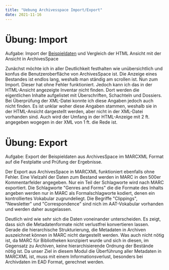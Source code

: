 ```yaml
---
title: "Uebung Archivesspace Import/Export"
date: 2021-11-16
---
```


# Übung: Import
Aufgabe: Import der [Beispieldaten](https://eadiva.com/sampleEAD/syr-aaie.xml) und Vergleich der HTML Ansicht mit der Ansicht in ArchivesSpace

Zunächst möchte ich in aller Deutlichkeit festhalten wie unübersichtlich und konfus die Benutzeroberfläche von ArchivesSpace ist. Die Anzeige eines Bestandes ist endlos lang, weshalb man ständig am scrollen ist. Nun zum Import. Dieser hat ohne Fehler funktioniert. Jedoch kann ich das in der HTML-Ansicht angezeigte Inventar nicht finden. Dort werden die eigentlichen Inhalte aufgelistet mit Überschriften, Schachteln und Dossiers. Bei Überprüfung der XML-Datei konnte ich diese Angaben jedoch auch nicht finden. Es ist unklar woher diese Angaben stammen, weshalb sie in der HTML-Ansicht dargestellt werden, aber nicht in der XML-Datei vorhanden sind. Auch wird der Umfang in der HTML-Anzeige mit 2 ft. angegeben wogegen in der XML von 1 ft. die Rede ist. 

# Übung: Export
Aufgabe: Export der Beispieldaten aus ArchivesSpace im MARCXML Format auf die Festplatte und Prüfung der Ergebnisse.

Der Export aus ArchivesSpace in MARCXML funktioniert ebenfalls ohne Fehler. Eine Vielzahl der Daten zum Bestand werden in MARC in den 500er Kommentarfelder angegeben. Nur ein Teil der Schlagworte wird nach MARC exportiert. Die Schlagworte "Genres and Forms" die die Formate des Inhalts angeben werden nur in MARC als Formalschlagworte kodiert, denen ein kontrolliertes Vokabular zugrundeliegt. Die Begriffe "Clippings", "Newsletter" und "Correspondence" sind nich im AAT-Vokabular vorhanden und werden daher ausgelassen.

Deutlich wird wie sehr sich die Daten voneinander unterscheiden. Es zeigt, dass sich die Metadatenformate nicht verlustfrei konvertieren lassen. Gerade die hierarchische Strukturierung, die Metadaten in Archiven auszeichnet können in MARC nicht dargestellt werden. Was auch nicht nötig ist, da MARC für Bibliotheken konzipiert wurde und sich in diesen, im Gegensatz zu Archiven, keine hierarchisierende Ordnung der Bestände nötig ist. Da unser Ziel in diesem Modul die Überführung aller Metadaten in MARCXML ist, muss mit einem Informationsverlust, besonders bei Archivdaten im EAD Format, gerechnet werden.

